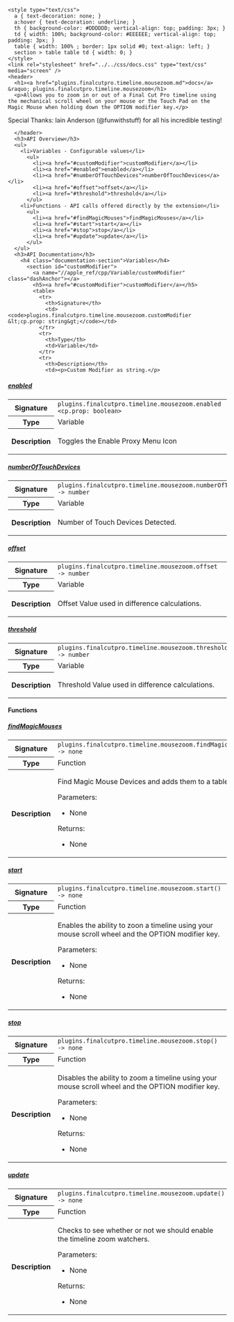     <style type="text/css">
      a { text-decoration: none; }
      a:hover { text-decoration: underline; }
      th { background-color: #DDDDDD; vertical-align: top; padding: 3px; }
      td { width: 100%; background-color: #EEEEEE; vertical-align: top; padding: 3px; }
      table { width: 100% ; border: 1px solid #0; text-align: left; }
      section > table table td { width: 0; }
    </style>
    <link rel="stylesheet" href="../../css/docs.css" type="text/css" media="screen" />
    <header>
      <h1><a href="plugins.finalcutpro.timeline.mousezoom.md">docs</a> &raquo; plugins.finalcutpro.timeline.mousezoom</h1>
      <p>Allows you to zoom in or out of a Final Cut Pro timeline using the mechanical scroll wheel on your mouse or the Touch Pad on the Magic Mouse when holding down the OPTION modifier key.</p>
<p>Special Thanks: Iain Anderson (@funwithstuff) for all his incredible testing!</p>

      </header>
      <h3>API Overview</h3>
      <ul>
        <li>Variables - Configurable values</li>
          <ul>
            <li><a href="#customModifier">customModifier</a></li>
            <li><a href="#enabled">enabled</a></li>
            <li><a href="#numberOfTouchDevices">numberOfTouchDevices</a></li>
            <li><a href="#offset">offset</a></li>
            <li><a href="#threshold">threshold</a></li>
          </ul>
        <li>Functions - API calls offered directly by the extension</li>
          <ul>
            <li><a href="#findMagicMouses">findMagicMouses</a></li>
            <li><a href="#start">start</a></li>
            <li><a href="#stop">stop</a></li>
            <li><a href="#update">update</a></li>
          </ul>
      </ul>
      <h3>API Documentation</h3>
        <h4 class="documentation-section">Variables</h4>
          <section id="customModifier">
            <a name="//apple_ref/cpp/Variable/customModifier" class="dashAnchor"></a>
            <h5><a href="#customModifier">customModifier</a></h5>
            <table>
              <tr>
                <th>Signature</th>
                <td><code>plugins.finalcutpro.timeline.mousezoom.customModifier &lt;cp.prop: string&gt;</code></td>
              </tr>
              <tr>
                <th>Type</th>
                <td>Variable</td>
              </tr>
              <tr>
                <th>Description</th>
                <td><p>Custom Modifier as string.</p>
</td>
              </tr>
            </table>
          </section>
          <section id="enabled">
            <a name="//apple_ref/cpp/Variable/enabled" class="dashAnchor"></a>
            <h5><a href="#enabled">enabled</a></h5>
            <table>
              <tr>
                <th>Signature</th>
                <td><code>plugins.finalcutpro.timeline.mousezoom.enabled &lt;cp.prop: boolean&gt;</code></td>
              </tr>
              <tr>
                <th>Type</th>
                <td>Variable</td>
              </tr>
              <tr>
                <th>Description</th>
                <td><p>Toggles the Enable Proxy Menu Icon</p>
</td>
              </tr>
            </table>
          </section>
          <section id="numberOfTouchDevices">
            <a name="//apple_ref/cpp/Variable/numberOfTouchDevices" class="dashAnchor"></a>
            <h5><a href="#numberOfTouchDevices">numberOfTouchDevices</a></h5>
            <table>
              <tr>
                <th>Signature</th>
                <td><code>plugins.finalcutpro.timeline.mousezoom.numberOfTouchDevices -&gt; number</code></td>
              </tr>
              <tr>
                <th>Type</th>
                <td>Variable</td>
              </tr>
              <tr>
                <th>Description</th>
                <td><p>Number of Touch Devices Detected.</p>
</td>
              </tr>
            </table>
          </section>
          <section id="offset">
            <a name="//apple_ref/cpp/Variable/offset" class="dashAnchor"></a>
            <h5><a href="#offset">offset</a></h5>
            <table>
              <tr>
                <th>Signature</th>
                <td><code>plugins.finalcutpro.timeline.mousezoom.offset -&gt; number</code></td>
              </tr>
              <tr>
                <th>Type</th>
                <td>Variable</td>
              </tr>
              <tr>
                <th>Description</th>
                <td><p>Offset Value used in difference calculations.</p>
</td>
              </tr>
            </table>
          </section>
          <section id="threshold">
            <a name="//apple_ref/cpp/Variable/threshold" class="dashAnchor"></a>
            <h5><a href="#threshold">threshold</a></h5>
            <table>
              <tr>
                <th>Signature</th>
                <td><code>plugins.finalcutpro.timeline.mousezoom.threshold -&gt; number</code></td>
              </tr>
              <tr>
                <th>Type</th>
                <td>Variable</td>
              </tr>
              <tr>
                <th>Description</th>
                <td><p>Threshold Value used in difference calculations.</p>
</td>
              </tr>
            </table>
          </section>
        <h4 class="documentation-section">Functions</h4>
          <section id="findMagicMouses">
            <a name="//apple_ref/cpp/Function/findMagicMouses" class="dashAnchor"></a>
            <h5><a href="#findMagicMouses">findMagicMouses</a></h5>
            <table>
              <tr>
                <th>Signature</th>
                <td><code>plugins.finalcutpro.timeline.mousezoom.findMagicMouses() -&gt; none</code></td>
              </tr>
              <tr>
                <th>Type</th>
                <td>Function</td>
              </tr>
              <tr>
                <th>Description</th>
                <td><p>Find Magic Mouse Devices and adds them to a table.</p>
<p>Parameters:</p>
<ul>
<li>None</li>
</ul>
<p>Returns:</p>
<ul>
<li>None</li>
</ul>
</td>
              </tr>
            </table>
          </section>
          <section id="start">
            <a name="//apple_ref/cpp/Function/start" class="dashAnchor"></a>
            <h5><a href="#start">start</a></h5>
            <table>
              <tr>
                <th>Signature</th>
                <td><code>plugins.finalcutpro.timeline.mousezoom.start() -&gt; none</code></td>
              </tr>
              <tr>
                <th>Type</th>
                <td>Function</td>
              </tr>
              <tr>
                <th>Description</th>
                <td><p>Enables the ability to zoon a timeline using your mouse scroll wheel and the OPTION modifier key.</p>
<p>Parameters:</p>
<ul>
<li>None</li>
</ul>
<p>Returns:</p>
<ul>
<li>None</li>
</ul>
</td>
              </tr>
            </table>
          </section>
          <section id="stop">
            <a name="//apple_ref/cpp/Function/stop" class="dashAnchor"></a>
            <h5><a href="#stop">stop</a></h5>
            <table>
              <tr>
                <th>Signature</th>
                <td><code>plugins.finalcutpro.timeline.mousezoom.stop() -&gt; none</code></td>
              </tr>
              <tr>
                <th>Type</th>
                <td>Function</td>
              </tr>
              <tr>
                <th>Description</th>
                <td><p>Disables the ability to zoom a timeline using your mouse scroll wheel and the OPTION modifier key.</p>
<p>Parameters:</p>
<ul>
<li>None</li>
</ul>
<p>Returns:</p>
<ul>
<li>None</li>
</ul>
</td>
              </tr>
            </table>
          </section>
          <section id="update">
            <a name="//apple_ref/cpp/Function/update" class="dashAnchor"></a>
            <h5><a href="#update">update</a></h5>
            <table>
              <tr>
                <th>Signature</th>
                <td><code>plugins.finalcutpro.timeline.mousezoom.update() -&gt; none</code></td>
              </tr>
              <tr>
                <th>Type</th>
                <td>Function</td>
              </tr>
              <tr>
                <th>Description</th>
                <td><p>Checks to see whether or not we should enable the timeline zoom watchers.</p>
<p>Parameters:</p>
<ul>
<li>None</li>
</ul>
<p>Returns:</p>
<ul>
<li>None</li>
</ul>
</td>
              </tr>
            </table>
          </section>
